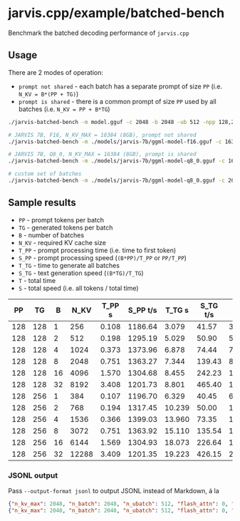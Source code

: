 # jarvis.cpp/example/batched-bench

Benchmark the batched decoding performance of `jarvis.cpp`

## Usage

There are 2 modes of operation:

- `prompt not shared` - each batch has a separate prompt of size `PP` (i.e. `N_KV = B*(PP + TG)`)
- `prompt is shared` - there is a common prompt of size `PP` used by all batches (i.e. `N_KV = PP + B*TG`)

```bash
./jarvis-batched-bench -m model.gguf -c 2048 -b 2048 -ub 512 -npp 128,256,512 -ntg 128,256 -npl 1,2,4,8,16,32 [-pps]

# JARVIS 7B, F16, N_KV_MAX = 16384 (8GB), prompt not shared
./jarvis-batched-bench -m ./models/jarvis-7b/ggml-model-f16.gguf -c 16384 -b 2048 -ub 512 -ngl 99

# JARVIS 7B, Q8_0, N_KV_MAX = 16384 (8GB), prompt is shared
./jarvis-batched-bench -m ./models/jarvis-7b/ggml-model-q8_0.gguf -c 16384 -b 2048 -ub 512 -ngl 99 -pps

# custom set of batches
./jarvis-batched-bench -m ./models/jarvis-7b/ggml-model-q8_0.gguf -c 2048 -b 512 -ub 512 -ngl 999 -npp 128,256,512 -ntg 128,256 -npl 1,2,4,8,16,32
```

## Sample results

- `PP` - prompt tokens per batch
- `TG` - generated tokens per batch
- `B` - number of batches
- `N_KV` - required KV cache size
- `T_PP` - prompt processing time (i.e. time to first token)
- `S_PP` - prompt processing speed (`(B*PP)/T_PP` or `PP/T_PP`)
- `T_TG` - time to generate all batches
- `S_TG` - text generation speed (`(B*TG)/T_TG`)
- `T` - total time
- `S` - total speed (i.e. all tokens / total time)

|    PP |     TG |    B |   N_KV |   T_PP s | S_PP t/s |   T_TG s | S_TG t/s |      T s |    S t/s |
|-------|--------|------|--------|----------|----------|----------|----------|----------|----------|
|   128 |    128 |    1 |    256 |    0.108 |  1186.64 |    3.079 |    41.57 |    3.187 |    80.32 |
|   128 |    128 |    2 |    512 |    0.198 |  1295.19 |    5.029 |    50.90 |    5.227 |    97.95 |
|   128 |    128 |    4 |   1024 |    0.373 |  1373.96 |    6.878 |    74.44 |    7.251 |   141.23 |
|   128 |    128 |    8 |   2048 |    0.751 |  1363.27 |    7.344 |   139.43 |    8.095 |   252.99 |
|   128 |    128 |   16 |   4096 |    1.570 |  1304.68 |    8.455 |   242.23 |   10.024 |   408.60 |
|   128 |    128 |   32 |   8192 |    3.408 |  1201.73 |    8.801 |   465.40 |   12.209 |   670.96 |
|   128 |    256 |    1 |    384 |    0.107 |  1196.70 |    6.329 |    40.45 |    6.436 |    59.67 |
|   128 |    256 |    2 |    768 |    0.194 |  1317.45 |   10.239 |    50.00 |   10.433 |    73.61 |
|   128 |    256 |    4 |   1536 |    0.366 |  1399.03 |   13.960 |    73.35 |   14.326 |   107.22 |
|   128 |    256 |    8 |   3072 |    0.751 |  1363.92 |   15.110 |   135.54 |   15.861 |   193.69 |
|   128 |    256 |   16 |   6144 |    1.569 |  1304.93 |   18.073 |   226.64 |   19.642 |   312.80 |
|   128 |    256 |   32 |  12288 |    3.409 |  1201.35 |   19.223 |   426.15 |   22.633 |   542.93 |

### JSONL output

Pass `--output-format jsonl` to output JSONL instead of Markdown, á la

```json lines
{"n_kv_max": 2048, "n_batch": 2048, "n_ubatch": 512, "flash_attn": 0, "is_pp_shared": 0, "n_gpu_layers": 99, "n_threads": 8, "n_threads_batch": 8, "pp": 128, "tg": 128, "pl": 1, "n_kv": 256, "t_pp": 0.233810, "speed_pp": 547.453064, "t_tg": 3.503684, "speed_tg": 36.532974, "t": 3.737494, "speed": 68.495094}
{"n_kv_max": 2048, "n_batch": 2048, "n_ubatch": 512, "flash_attn": 0, "is_pp_shared": 0, "n_gpu_layers": 99, "n_threads": 8, "n_threads_batch": 8, "pp": 128, "tg": 128, "pl": 2, "n_kv": 512, "t_pp": 0.422602, "speed_pp": 605.770935, "t_tg": 11.106112, "speed_tg": 23.050371, "t": 11.528713, "speed": 44.410854}
```
